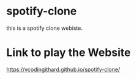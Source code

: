 # spotify-clone
this is a spotify clone webiste.
# Link to play the  Website
https://vcodingithard.github.io/spotify-clone/

 